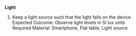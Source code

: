 **Light**

1. Keep a light source such that the light falls on the device<br>
Expected Outcome: Observe light levels in SI lux units<br>
Required Material: Smartphone, Flat table, Light source<br>
